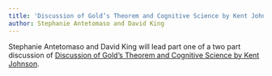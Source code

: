 ```yaml
---
title: 'Discussion of Gold’s Theorem and Cognitive Science by Kent Johnson Part 1'
author: Stephanie Antetomaso and David King
---
```


Stephanie Antetomaso and David King will lead part one of a two part
discussion of [Discussion of Gold’s Theorem and Cognitive Science by Kent Johnson][1].

[1]:
http://www.lps.uci.edu/%7Ejohnsonk/Publications/Johnson.GoldsTheorem.pdf
"Discussion of Gold’s Theorem and Cognitive Science"
